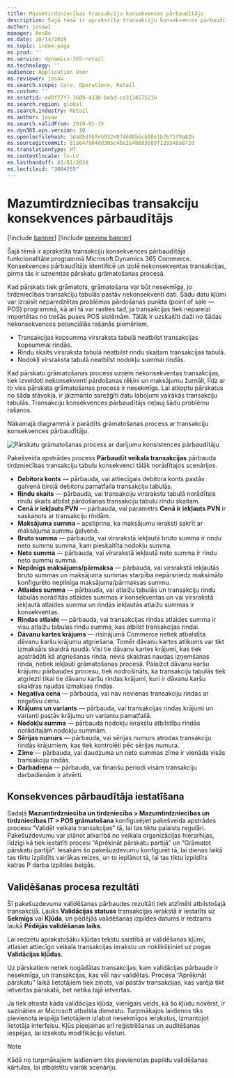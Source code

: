 ```yaml
---
title: Mazumtirdzniecības transakciju konsekvences pārbaudītājs
description: Šajā tēmā ir aprakstīta transakciju konsekvences pārbaudītāja funkcionalitāte programmā Dynamics 365 Commerce.
author: josaw1
manager: AnnBe
ms.date: 10/14/2019
ms.topic: index-page
ms.prod: ''
ms.service: dynamics-365-retail
ms.technology: ''
audience: Application User
ms.reviewer: josaw
ms.search.scope: Core, Operations, Retail
ms.custom: ''
ms.assetid: ed0f77f7-3609-4330-bebd-ca3134575216
ms.search.region: global
ms.search.industry: Retail
ms.author: josaw
ms.search.validFrom: 2019-01-15
ms.dyn365.ops.version: 10
ms.openlocfilehash: 3da8bdf6feb932e074680b6cb80e1b7b71f9a82b
ms.sourcegitcommit: 81a647904dd305c4be2e4b683689f128548a872d
ms.translationtype: HT
ms.contentlocale: lv-LV
ms.lasthandoff: 02/01/2020
ms.locfileid: "3004255"
---
```

# <a name="retail-transaction-consistency-checker"></a>Mazumtirdzniecības transakciju konsekvences pārbaudītājs


[!include [banner](includes/banner.md)]
[!include [preview banner](includes/preview-banner.md)]

Šajā tēmā ir aprakstīta transakciju konsekvences pārbaudītāja funkcionalitāte programmā Microsoft Dynamics 365 Commerce. Konsekvences pārbaudītājs identificē un izolē nekonsekventas transakcijas, pirms tās ir uzņemtas pārskatu grāmatošanas procesā.

Kad pārskats tiek grāmatots, grāmatošana var būt nesekmīga, jo tirdzniecības transakciju tabulās pastāv nekonsekventi dati. Šādu datu kļūmi var izraisīt neparedzētas problēmas pārdošanas punkta (point of sale — POS) programmā, kā arī tā var rasties tad, ja transakcijas tiek nepareizi importētas no trešās puses POS sistēmām. Tālāk ir uzskaitīti daži no šādas nekonsekvences potenciālās rašanās piemēriem. 

- Transakcijas kopsumma virsraksta tabulā neatbilst transakcijas kopsummai rindās.
- Rindu skaits virsraksta tabulā neatbilst rindu skaitam transakcijas tabulā.
- Nodokļi virsraksta tabulā neatbilst nodokļu summai rindās. 

Kad pārskatu grāmatošanas process uzņem nekonsekventas transakcijas, tiek izveidoti nekonsekventi pārdošanas rēķini un maksājumu žurnāli, līdz ar to viss pārskata grāmatošanas process ir nesekmīgs. Lai atkoptu pārskatus no šāda stāvokļa, ir jāizmanto sarežģīti datu labojumi vairākās transakciju tabulās. Transakciju konsekvences pārbaudītājs neļauj šādu problēmu rašanos.

Nākamajā diagrammā ir parādīts grāmatošanas process ar transakciju konsekvences pārbaudītāju.

![Pārskatu grāmatošanas process ar darījumu konsistences pārbaudītāju](./media/validchecker.png "Pārskatu grāmatošanas process ar mazumtirdzniecības transakciju konsekvences pārbaudītāju")

Pakešveida apstrādes process **Pārbaudīt veikala transakcijas** pārbauda tirdzniecības transakciju tabulu konsekvenci tālāk norādītajos scenārijos.

- **Debitora konts** — pārbauda, vai attiecīgais debitora konts pastāv galvenā birojā debitoru pamatfaila transakciju tabulās.
- **Rindu skaits** — pārbauda, vai transakciju virsrakstu tabulā norādītais rindu skaits atbilst pārdošanas transakciju tabulu rindu skaitam.
- **Cenā ir iekļauts PVN** — pārbauda, vai parametrs **Cenā ir iekļauts PVN** ir saskaņots ar transakciju rindām.
- **Maksājuma summa** – apstiprina, ka maksājumu ieraksti sakrīt ar maksājuma summu galvenē.
- **Bruto summa** — pārbauda, vai virsrakstā iekļautā bruto summa ir rindu neto summu summa, kam pieskaitīta nodokļu summa.
- **Neto summa** — pārbauda, vai virsrakstā iekļautā neto summa ir rindu neto summu summa.
- **Nepilnīgs maksājums/pārmaksa** — pārbauda, vai virsrakstā iekļautās bruto summas un maksājuma summas starpība nepārsniedz maksimālo konfigurēto nepilnīga maksājuma/pārmaksas summu.
- **Atlaides summa** — pārbauda, vai atlaižu tabulās un transakciju rindu tabulās norādītās atlaides summas ir konsekventas un vai virsrakstā iekļautā atlaides summa un rindās iekļautās atlaižu summas ir konsekventas.
- **Rindas atlaide** — pārbauda, vai transakcijas rindas atlaides summa ir visu atlaižu tabulas rindu summa, kas atbilst transakcijas rindai.
- **Dāvanu kartes krājums** — risinājumā Commerce netiek atbalstīta dāvanu karšu krājumu atgriešana. Tomēr dāvanu kartes atlikums var tikt izmaksāts skaidrā naudā. Visi tie dāvanu kartes krājumi, kas tiek apstrādāti kā atgriešanas rinda, nevis skaidras naudas izņemšanas rinda, netiek iekļauti grāmatošanas procesā. Palaižot dāvanu karšu krājumu pārbaudes procesu, tiek nodrošināts, ka transakciju tabulās tiek atgriezti tikai tie dāvanu karšu rindas krājumi, kuri ir dāvanu karšu skaidras naudas izmaksas rindas.
- **Negatīva cena** — pārbauda, vai nav nevienas transakciju rindas ar negatīvu cenu.
- **Krājums un variants** — pārbauda, vai transakcijas rindas krājumi un varianti pastāv krājumu un variantu pamatfailā.
- **Nodokļu summa** — pārbauda nodokļu ierakstu atbilstību rindās norādītajām nodokļu summām.
- **Sērijas numurs** — pārbauda, vai sērijas numurs atrodas transakciju rindās krājumiem, kas tiek kontrolēti pēc sērijas numura.
- **Zīme** — pārbauda, vai daudzuma un neto summas zīme ir vienāda visās transakciju rindās.
- **Darbadiena** — pārbauda, vai finanšu periodi visām transakciju darbadienām ir atvērti.

## <a name="set-up-the-consistency-checker"></a>Konsekvences pārbaudītāja iestatīšana

Sadaļā **Mazumtirdzniecība un tirdzniecība \> Mazumtirdzniecības un tirdzniecības IT \> POS grāmatošana** konfigurējiet pakešveida apstrādes procesu “Validēt veikala transakcijas” tā, lai tas tiktu palaists regulāri. Pakešuzdevumu var plānot atkarībā no veikala organizācijas hierarhijas, līdzīgi kā tiek iestatīti procesi “Aprēķināt pārskatu partijā” un “Grāmatot pārskatu partijā”. Iesakām šo pakešuzdevumu konfigurēt tā, lai dienas laikā tas tiktu izpildīts vairākas reizes, un to ieplānot tā, lai tas tiktu izpildīts katras P darba izpildes beigās.

## <a name="results-of-validation-process"></a>Validēšanas procesa rezultāti

Šī pakešuzdevuma validēšanas pārbaudes rezultāti tiek atzīmēti atbilstošajā transakcijā. Lauks **Validācijas statuss** transakcijas ierakstā ir iestatīts uz **Sekmīgs** vai **Kļūda**, un pēdējās validēšanas izpildes datums ir redzams laukā **Pēdējās validēšanas laiks**.

Lai redzētu aprakstošāku kļūdas tekstu saistībā ar validēšanas kļūmi, atlasiet attiecīgo veikala transakcijas ierakstu un noklikšķiniet uz pogas **Validācijas kļūdas**.

Uz pārskatiem netiek nogādātas transakcijas, kam validācijas pārbaude ir nesekmīga, un transakcijas, kas vēl nav validētas. Procesa “Aprēķināt pārskatu” laikā lietotājiem tiek ziņots, vai pastāv transakcijas, kas varēja tikt ietvertas pārskatā, bet netika tajā ietvertas.

Ja tiek atrasta kāda validācijas kļūda, vienīgais veids, kā šo kļūdu novērst, ir sazināties ar Microsoft atbalsta dienestu. Turpmākajos laidienos tiks pievienota iespēja lietotājiem izlabot nesekmīgos ierakstus, izmantojot lietotāja interfeisu. Kļūs pieejamas arī reģistrēšanas un auditēšanas iespējas, lai izsekotu modifikāciju vēsturi.

> [!NOTE]
> Kādā no turpmākajiem laidieniem tiks pievienotas papildu validēšanas kārtulas, lai atbalstītu vairāk scenāriju.
